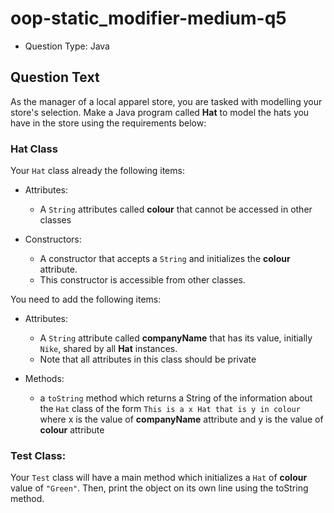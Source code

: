 # oop-static_modifier-medium-q5

- Question Type: Java

## Question Text

As the manager of a local apparel store, you are tasked with modelling your store's selection. Make a Java program
called **Hat**  to model the hats you have in the store using the requirements below:

### Hat Class

Your `Hat` class already the following items:

- Attributes:
    - A `String` attributes called **colour** that cannot be accessed in other classes

- Constructors:
    - A constructor that accepts a `String` and initializes the **colour** attribute.
    - This constructor is accessible from other classes.

You need to add the following items:

- Attributes:
    - A `String` attribute called **companyName** that has its value, initially `Nike`, shared by all **Hat** instances.
    - Note that all attributes in this class should be private

- Methods:
    - a `toString` method which returns a String of the information about the `Hat` class of the form
      `This is a x Hat that is y in colour` where x is the value of **companyName** attribute and y is the
      value of **colour** attribute

### Test Class:

Your `Test` class will have a main method which initializes a `Hat` of **colour** value of `"Green"`. Then,
print the object on its own line using the toString method.